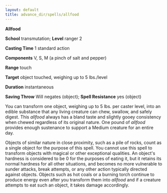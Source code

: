 ```yaml
---
layout: default
title: advance_dir/spells/allfood
---
```

 **Allfood**

**School** transmutation; **Level** ranger 2

**Casting Time** 1 standard action

**Components** V, S, M (a pinch of salt and pepper)

**Range** touch

**Target** object touched, weighing up to 5 lbs./level

**Duration** instantaneous

**Saving Throw** Will negates (object); **Spell Resistance** yes (object)

You can transform one object, weighing up to 5 lbs. per caster level, into an edible substance that any living creature can chew, swallow, and safely digest. This _allfood_ always has a bland taste and slightly gooey consistency when chewed regardless of its original nature. One pound of _allfood_ provides enough sustenance to support a Medium creature for an entire day.

Objects of similar nature in close proximity, such as a pile of rocks, count as a single object for the purpose of this spell. You cannot use this spell to transform objects with magical or other exceptional qualities. An object's hardness is considered to be 0 for the purposes of eating it, but it retains its normal hardness for all other situations, and becomes no more vulnerable to sunder attacks, break attempts, or any other action typically directed against objects. Objects such as hot coals or a burning torch continue to produce energy even after you transform them into _allfood_ and if a creature attempts to eat such an object, it takes damage accordingly.

